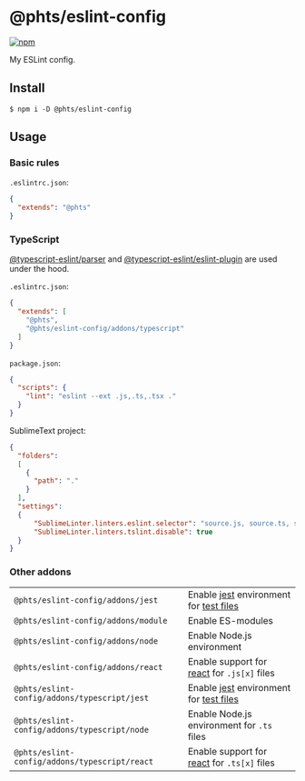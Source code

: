 # @phts/eslint-config

[![npm](https://img.shields.io/npm/v/@phts/eslint-config.svg)](https://www.npmjs.com/package/@phts/eslint-config)

My ESLint config.

## Install

```
$ npm i -D @phts/eslint-config
```

## Usage

### Basic rules

`.eslintrc.json`:

```json
{
  "extends": "@phts"
}
```

### TypeScript

[@typescript-eslint/parser](https://github.com/typescript-eslint/typescript-eslint/tree/master/packages/parser)
and [@typescript-eslint/eslint-plugin](https://github.com/typescript-eslint/typescript-eslint/tree/master/packages/eslint-plugin) are used under the hood.

`.eslintrc.json`:

```json
{
  "extends": [
    "@phts",
    "@phts/eslint-config/addons/typescript"
  ]
}
```

`package.json`:

```json
{
  "scripts": {
    "lint": "eslint --ext .js,.ts,.tsx ."
  }
}
```

SublimeText project:

```json
{
  "folders":
  [
    {
      "path": "."
    }
  ],
  "settings":
  {
      "SublimeLinter.linters.eslint.selector": "source.js, source.ts, source.tsx",
      "SublimeLinter.linters.tslint.disable": true
  }
}
```

### Other addons

<table>
  <tr>
    <td><code>@phts/eslint-config/addons/jest</code></td>
    <td>Enable <a href="https://jestjs.io/">jest</a> environment for <a href="https://jestjs.io/docs/en/configuration#testregex-string-array-string">test files</a></td>
  </tr>
  <tr>
    <td><code>@phts/eslint-config/addons/module</code></td>
    <td>Enable ES-modules</td>
  </tr>
  <tr>
    <td><code>@phts/eslint-config/addons/node</code></td>
    <td>Enable Node.js environment</td>
  </tr>
  <tr>
    <td><code>@phts/eslint-config/addons/react</code></td>
    <td>Enable support for <a href="https://reactjs.org/">react</a> for <code>.js[x]</code> files</td>
  </tr>
  <tr>
    <td><code>@phts/eslint-config/addons/typescript/jest</code></td>
    <td>Enable <a href="https://jestjs.io/">jest</a> environment for <a href="https://jestjs.io/docs/en/configuration#testregex-string-array-string">test files</a></td>
  </tr>
  <tr>
    <td><code>@phts/eslint-config/addons/typescript/node</code></td>
    <td>Enable Node.js environment for <code>.ts</code> files</td>
  </tr>
  <tr>
    <td><code>@phts/eslint-config/addons/typescript/react</code></td>
    <td>Enable support for <a href="https://reactjs.org/">react</a> for <code>.ts[x]</code> files</td>
  </tr>
</table>
